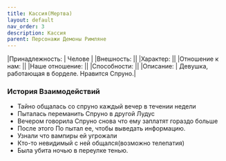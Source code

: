 ```yaml
---
title: Кассия(Мертва)
layout: default
nav_order: 3
description: Кассия
parent: Персонажи Демоны Римляне
---
```

|Принадлежность: | Челове |
|Внешность: ||
|Характер: ||
|Отношение к нам: ||
|Наше отношение: ||
|Способности: ||
|Описание:  | Девушка, работающая в борделе. Нравится Спруно.|

### История Взаимодействий
- Тайно общалась со спруно каждый вечер в течении недели
- Пыталась переманить Спруно в другой Лудус
- Вечером говорила Спруно снова что ему заплатят гораздо больше
- После этого По пытал ее, чтобы выведать информацию. 
- Узнали что вампиры ей угрожали
- Кто-то невидимый с ней общался(возможно телепатия)
- Была убита ночью в переулке тенью.
